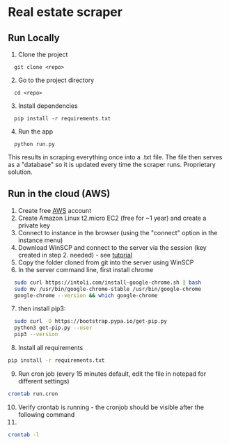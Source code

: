 # Real estate scraper

## Run Locally

1. Clone the project

```
  git clone <repo>
```

2. Go to the project directory

```
  cd <repo>
```

3. Install dependencies

```
  pip install -r requirements.txt
```

4. Run the app

```
  python run.py
```

This results in scraping everything once into a .txt file. The file then serves as a "database" so it is updated every time the scraper runs. Proprietary solution.

## Run in the cloud (AWS)

1. Create free [AWS](https://aws.amazon.com/) account 
2. Create Amazon Linux t2.micro EC2 (free for ~1 year) and create a private key
3. Connect to instance in the browser (using the "connect" option in the instance menu)
4. Download WinSCP and connect to the server via the session (key created in step 2. needed) - see [tutorial](https://winscp.net/eng/docs/guide_amazon_ec2)
5. Copy the folder cloned from git into the server using WinSCP
6. In the server command line, first install chrome

```bash
  sudo curl https://intoli.com/install-google-chrome.sh | bash
  sudo mv /usr/bin/google-chrome-stable /usr/bin/google-chrome
  google-chrome --version && which google-chrome
```

7. then install pip3:

```bash
  sudo curl -O https://bootstrap.pypa.io/get-pip.py
  python3 get-pip.py --user
  pip3 --version
```

8. Install all requirements

```bash
pip install -r requirements.txt
```

9. Run cron job (every 15 minutes default, edit the file in notepad for different settings)

```bash
crontab run.cron
```

10. Verify crontab is running - the cronjob should be visible after the following command
11. 
```bash
crontab -l
```


